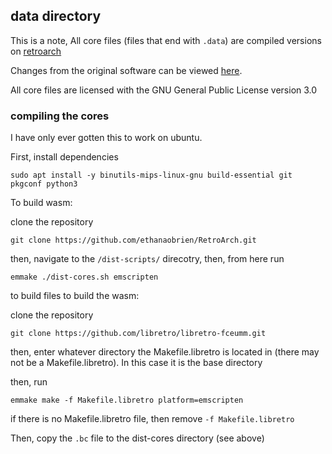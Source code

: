 ## data directory


This is a note, All core files (files that end with `.data`) are compiled versions on [retroarch](https://github.com/libretro/RetroArch)

Changes from the original software can be viewed [here](https://github.com/ethanaobrien/RetroArch).

All core files are licensed with the GNU General Public License version 3.0


### compiling the cores

I have only ever gotten this to work on ubuntu.


First, install dependencies

```
sudo apt install -y binutils-mips-linux-gnu build-essential git pkgconf python3
```

To build wasm:

clone the repository

```
git clone https://github.com/ethanaobrien/RetroArch.git
```

then, navigate to the `/dist-scripts/` direcotry, then, from here run

```
emmake ./dist-cores.sh emscripten
```

to build files to build the wasm:

clone the repository

```
git clone https://github.com/libretro/libretro-fceumm.git
```

then, enter whatever directory the Makefile.libretro is located in (there may not be a Makefile.libretro). In this case it is the base directory

then, run
```
emmake make -f Makefile.libretro platform=emscripten
```
if there is no Makefile.libretro file, then remove `-f Makefile.libretro`

Then, copy the `.bc` file to the dist-cores directory (see above)
